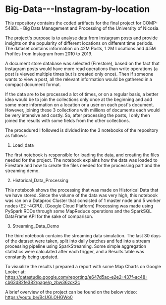 # Big-Data---Instagram-by-location

This repository contains the coded artifacts for the final project for COMP-548DL - Big Data Management and Processing of the University of Nicosia.

The project's purpose is to analyse data from Instagram posts and provide insights on the popularity of different locations on different time periods. The dataset contains information on 42M Posts, 1.2M Locations and 4.5M Profiles from Instagram from 2010 to 2019.

A document store database was selected (Firestore), based on the fact that Instagram posts would have more read operations than write operations (a post is viewed multiple times but is created only once). Then if someone wants to view a post, all the relevant information would be gathered in a compact document format.

If the data are to be processed a lot of times, or on a regular basis, a better idea would be to join the collections only once at the beginning and add some more information on a location or a user on each post's document. However, joining these 3 collections with millions of documents each would be very intensive and costly. So, after processing the posts, I only then joined the results with some fields from the other collections.

The procedured I followed is divided into the 3 notebooks of the repository as follows:

1) Load_data
  
  The first notebook is responsible for loading the data, and creating the files needed for the project. The notebook explains how the data was loaded to Firestore and how to create the files needed for the processing part and the streaming demo.

2) Historical_Data_Processing

  This notebook shows the processing that was made on Historical Data that we have stored. Since the volume of the data was very high, this notebook was ran on a Dataproc Cluster that consisted of 1 master node and 5 worker nodes (E2 -4CPU). (Google Cloud Platform)
  Processing was made using PySpark RDDs through some MapReduce operations and the SparkSQL DataFrame API for the sake of comparison. 

3) Streaming_Data_Demo
  
  The third notebook contains the streaming data simulation. The last 30 days of the dataset were taken, split into daily batches and fed into a stream processing pipeline using SparkStreaming. Some simple aggregation statistics were calculated after each trigger, and a Results table was constantly being updated.
  
To visualize the results I prepared a report with some Map Charts on Google Looker at:  
https://datastudio.google.com/reporting/e647d5ac-e2e2-437f-ac48-cb63d82fe382/page/p_zbw36zck2c

A brief overview of the project can be found on the below video:  
https://youtu.be/BcUGLOHGWo0
